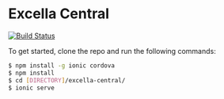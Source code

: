# Excella Central

[![Build Status](https://travis-ci.org/excellalabs/excella-central.svg?branch=master)](https://travis-ci.org/excellalabs/excella-central)

To get started, clone the repo and run the following commands:

```bash
$ npm install -g ionic cordova
$ npm install
$ cd [DIRECTORY]/excella-central/
$ ionic serve
```
